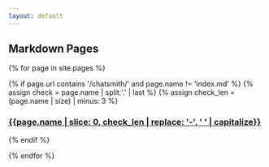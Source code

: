 ```yaml
---
layout: default
---
```


## Markdown Pages

{% for page in site.pages %}

{% if page.url contains '/chatsmith/' and page.name != 'index.md' %}
{% assign check = page.name | split:'.' | last %}
{% assign check_len = (page.name | size) | minus: 3 %}
### [{{page.name | slice: 0, check_len | replace: '-', ' ' | capitalize}}]({{page.url}})
{% endif %}

{% endfor %}


